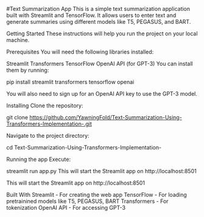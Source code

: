 #Text Summarization App
This is a simple text summarization application built with Streamlit and TensorFlow. It allows users to enter text and generate summaries using different models like T5, PEGASUS, and BART.

Getting Started
These instructions will help you run the project on your local machine.

Prerequisites
You will need the following libraries installed:

Streamlit
Transformers
TensorFlow
OpenAI API (for GPT-3)
You can install them by running:

pip install streamlit transformers tensorflow openai

You will also need to sign up for an OpenAI API key to use the GPT-3 model.

Installing
Clone the repository:

git clone https://github.com/YawningFold/Text-Summarization-Using-Transformers-Implementation-.git

Navigate to the project directory:

cd Text-Summarization-Using-Transformers-Implementation-

Running the app
Execute:

streamlit run app.py This will start the Streamlit app on http://localhost:8501

This will start the Streamlit app on http://localhost:8501

Built With
Streamlit - For creating the web app
TensorFlow - For loading pretrainined models like T5, PEGASUS, BART
Transformers - For tokenization
OpenAI API - For accessing GPT-3
